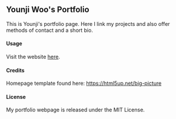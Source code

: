 ## Younji Woo's Portfolio

This is Younji's portfolio page. Here I link my projects and also offer methods of contact and a short bio.

#### Usage

Visit the website [here](https://younjiwoo.github.io/).

#### Credits

Homepage template found here: https://html5up.net/big-picture

#### License

My portfolio webpage is released under the MIT License.
